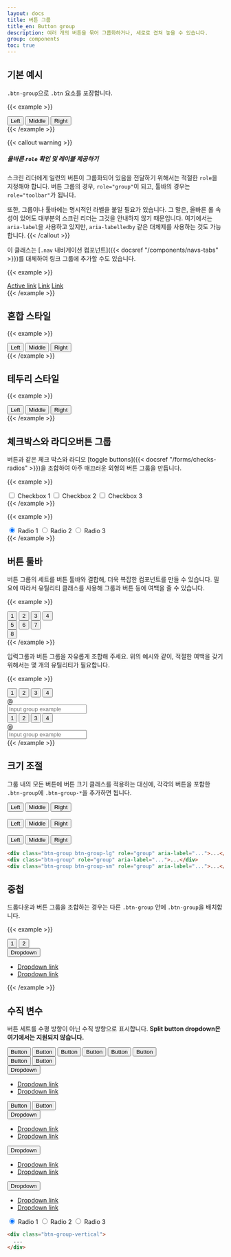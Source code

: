 ```yaml
---
layout: docs
title: 버튼 그룹
title_en: Button group
description: 여러 개의 버튼을 묶어 그룹화하거나, 세로로 겹쳐 놓을 수 있습니다.
group: components
toc: true
---
```


## 기본 예시

`.btn-group`으로 `.btn` 요소를 포장합니다.

{{< example >}}
<div class="btn-group" role="group" aria-label="Basic example">
  <button type="button" class="btn btn-primary">Left</button>
  <button type="button" class="btn btn-primary">Middle</button>
  <button type="button" class="btn btn-primary">Right</button>
</div>
{{< /example >}}

{{< callout warning >}}
##### 올바른 `role` 확인 및 레이블 제공하기

스크린 리더에게 일련의 버튼이 그룹화되어 있음을 전달하기 위해서는 적절한 `role`을 지정해야 합니다. 버튼 그룹의 경우, `role="group"`이 되고, 툴바의 경우는 `role="toolbar"`가 됩니다.

또한, 그룹이나 툴바에는 명시적인 라벨을 붙일 필요가 있습니다. 그 말은, 올바른 롤 속성이 있어도 대부분의 스크린 리더는 그것을 안내하지 않기 때문입니다. 여기에서는 `aria-label`을 사용하고 있지만, `aria-labelledby` 같은 대체제를 사용하는 것도 가능합니다.
{{< /callout >}}

이 클래스는 [`.nav` 내비게이션 컴포넌트]({{< docsref "/components/navs-tabs" >}})를 대체하여 링크 그룹에 추가할 수도 있습니다.

{{< example >}}
<div class="btn-group">
  <a href="#" class="btn btn-primary active" aria-current="page">Active link</a>
  <a href="#" class="btn btn-primary">Link</a>
  <a href="#" class="btn btn-primary">Link</a>
</div>
{{< /example >}}

## 혼합 스타일

{{< example >}}
<div class="btn-group" role="group" aria-label="Basic mixed styles example">
  <button type="button" class="btn btn-danger">Left</button>
  <button type="button" class="btn btn-warning">Middle</button>
  <button type="button" class="btn btn-success">Right</button>
</div>
{{< /example >}}

## 테두리 스타일

{{< example >}}
<div class="btn-group" role="group" aria-label="Basic outlined example">
  <button type="button" class="btn btn-outline-primary">Left</button>
  <button type="button" class="btn btn-outline-primary">Middle</button>
  <button type="button" class="btn btn-outline-primary">Right</button>
</div>
{{< /example >}}

## 체크박스와 라디오버튼 그룹

버튼과 같은 체크 박스와 라디오 [toggle buttons]({{< docsref "/forms/checks-radios" >}})을 조합하여 아주 매끄러운 외형의 버튼 그룹을 만듭니다.

{{< example >}}
<div class="btn-group" role="group" aria-label="Basic checkbox toggle button group">
  <input type="checkbox" class="btn-check" id="btncheck1" autocomplete="off">
  <label class="btn btn-outline-primary" for="btncheck1">Checkbox 1</label>

  <input type="checkbox" class="btn-check" id="btncheck2" autocomplete="off">
  <label class="btn btn-outline-primary" for="btncheck2">Checkbox 2</label>

  <input type="checkbox" class="btn-check" id="btncheck3" autocomplete="off">
  <label class="btn btn-outline-primary" for="btncheck3">Checkbox 3</label>
</div>
{{< /example >}}

{{< example >}}
<div class="btn-group" role="group" aria-label="Basic radio toggle button group">
  <input type="radio" class="btn-check" name="btnradio" id="btnradio1" autocomplete="off" checked>
  <label class="btn btn-outline-primary" for="btnradio1">Radio 1</label>

  <input type="radio" class="btn-check" name="btnradio" id="btnradio2" autocomplete="off">
  <label class="btn btn-outline-primary" for="btnradio2">Radio 2</label>

  <input type="radio" class="btn-check" name="btnradio" id="btnradio3" autocomplete="off">
  <label class="btn btn-outline-primary" for="btnradio3">Radio 3</label>
</div>
{{< /example >}}

## 버튼 툴바

버튼 그룹의 세트를 버튼 툴바와 결합해, 더욱 복잡한 컴포넌트를 만들 수 있습니다. 필요에 따라서 유틸리티 클래스를 사용해 그룹과 버튼 등에 여백을 줄 수 있습니다.

{{< example >}}
<div class="btn-toolbar" role="toolbar" aria-label="Toolbar with button groups">
  <div class="btn-group me-2" role="group" aria-label="First group">
    <button type="button" class="btn btn-primary">1</button>
    <button type="button" class="btn btn-primary">2</button>
    <button type="button" class="btn btn-primary">3</button>
    <button type="button" class="btn btn-primary">4</button>
  </div>
  <div class="btn-group me-2" role="group" aria-label="Second group">
    <button type="button" class="btn btn-secondary">5</button>
    <button type="button" class="btn btn-secondary">6</button>
    <button type="button" class="btn btn-secondary">7</button>
  </div>
  <div class="btn-group" role="group" aria-label="Third group">
    <button type="button" class="btn btn-info">8</button>
  </div>
</div>
{{< /example >}}

입력그룹과 버튼 그룹을 자유롭게 조합해 주세요. 위의 예시와 같이, 적절한 여백을 갖기 위해서는 몇 개의 유틸리티가 필요합니다.

{{< example >}}
<div class="btn-toolbar mb-3" role="toolbar" aria-label="Toolbar with button groups">
  <div class="btn-group me-2" role="group" aria-label="First group">
    <button type="button" class="btn btn-outline-secondary">1</button>
    <button type="button" class="btn btn-outline-secondary">2</button>
    <button type="button" class="btn btn-outline-secondary">3</button>
    <button type="button" class="btn btn-outline-secondary">4</button>
  </div>
  <div class="input-group">
    <div class="input-group-text" id="btnGroupAddon">@</div>
    <input type="text" class="form-control" placeholder="Input group example" aria-label="Input group example" aria-describedby="btnGroupAddon">
  </div>
</div>

<div class="btn-toolbar justify-content-between" role="toolbar" aria-label="Toolbar with button groups">
  <div class="btn-group" role="group" aria-label="First group">
    <button type="button" class="btn btn-outline-secondary">1</button>
    <button type="button" class="btn btn-outline-secondary">2</button>
    <button type="button" class="btn btn-outline-secondary">3</button>
    <button type="button" class="btn btn-outline-secondary">4</button>
  </div>
  <div class="input-group">
    <div class="input-group-text" id="btnGroupAddon2">@</div>
    <input type="text" class="form-control" placeholder="Input group example" aria-label="Input group example" aria-describedby="btnGroupAddon2">
  </div>
</div>
{{< /example >}}

## 크기 조절

그룹 내의 모든 버튼에 버튼 크기 클래스를 적용하는 대신에, 각각의 버튼을 포함한 `.btn-group`에 `.btn-group-*`을 추가하면 됩니다.

<div class="bd-example">
  <div class="btn-group btn-group-lg" role="group" aria-label="Large button group">
    <button type="button" class="btn btn-outline-dark">Left</button>
    <button type="button" class="btn btn-outline-dark">Middle</button>
    <button type="button" class="btn btn-outline-dark">Right</button>
  </div>
  <br>
  <div class="btn-group" role="group" aria-label="Default button group">
    <button type="button" class="btn btn-outline-dark">Left</button>
    <button type="button" class="btn btn-outline-dark">Middle</button>
    <button type="button" class="btn btn-outline-dark">Right</button>
  </div>
  <br>
  <div class="btn-group btn-group-sm" role="group" aria-label="Small button group">
    <button type="button" class="btn btn-outline-dark">Left</button>
    <button type="button" class="btn btn-outline-dark">Middle</button>
    <button type="button" class="btn btn-outline-dark">Right</button>
  </div>
</div>

```html
<div class="btn-group btn-group-lg" role="group" aria-label="...">...</div>
<div class="btn-group" role="group" aria-label="...">...</div>
<div class="btn-group btn-group-sm" role="group" aria-label="...">...</div>
```

## 중첩

드롭다운과 버튼 그룹을 조합하는 경우는 다른 `.btn-group` 안에 `.btn-group`을 배치합니다.

{{< example >}}
<div class="btn-group" role="group" aria-label="Button group with nested dropdown">
  <button type="button" class="btn btn-primary">1</button>
  <button type="button" class="btn btn-primary">2</button>

  <div class="btn-group" role="group">
    <button id="btnGroupDrop1" type="button" class="btn btn-primary dropdown-toggle" data-bs-toggle="dropdown" aria-expanded="false">
      Dropdown
    </button>
    <ul class="dropdown-menu" aria-labelledby="btnGroupDrop1">
      <li><a class="dropdown-item" href="#">Dropdown link</a></li>
      <li><a class="dropdown-item" href="#">Dropdown link</a></li>
    </ul>
  </div>
</div>
{{< /example >}}

## 수직 변수

버튼 세트를 수평 방향이 아닌 수직 방향으로 표시합니다. **Split button dropdown은 여기에서는 지원되지 않습니다.**

<div class="bd-example">
  <div class="btn-group-vertical" role="group" aria-label="Vertical button group">
    <button type="button" class="btn btn-dark">Button</button>
    <button type="button" class="btn btn-dark">Button</button>
    <button type="button" class="btn btn-dark">Button</button>
    <button type="button" class="btn btn-dark">Button</button>
    <button type="button" class="btn btn-dark">Button</button>
    <button type="button" class="btn btn-dark">Button</button>
  </div>
</div>

<div class="bd-example">
  <div class="btn-group-vertical" role="group" aria-label="Vertical button group">
    <button type="button" class="btn btn-primary">Button</button>
    <button type="button" class="btn btn-primary">Button</button>
    <div class="btn-group" role="group">
      <button id="btnGroupVerticalDrop1" type="button" class="btn btn-primary dropdown-toggle" data-bs-toggle="dropdown" aria-expanded="false">
        Dropdown
      </button>
      <ul class="dropdown-menu" aria-labelledby="btnGroupVerticalDrop1">
        <li><a class="dropdown-item" href="#">Dropdown link</a></li>
        <li><a class="dropdown-item" href="#">Dropdown link</a></li>
      </ul>
    </div>
    <button type="button" class="btn btn-primary">Button</button>
    <button type="button" class="btn btn-primary">Button</button>
    <div class="btn-group" role="group">
      <button id="btnGroupVerticalDrop2" type="button" class="btn btn-primary dropdown-toggle" data-bs-toggle="dropdown" aria-expanded="false">
        Dropdown
      </button>
      <ul class="dropdown-menu" aria-labelledby="btnGroupVerticalDrop2">
        <li><a class="dropdown-item" href="#">Dropdown link</a></li>
        <li><a class="dropdown-item" href="#">Dropdown link</a></li>
      </ul>
    </div>
    <div class="btn-group" role="group">
      <button id="btnGroupVerticalDrop3" type="button" class="btn btn-primary dropdown-toggle" data-bs-toggle="dropdown" aria-expanded="false">
        Dropdown
      </button>
      <ul class="dropdown-menu" aria-labelledby="btnGroupVerticalDrop3">
        <li><a class="dropdown-item" href="#">Dropdown link</a></li>
        <li><a class="dropdown-item" href="#">Dropdown link</a></li>
      </ul>
    </div>
    <div class="btn-group" role="group">
      <button id="btnGroupVerticalDrop4" type="button" class="btn btn-primary dropdown-toggle" data-bs-toggle="dropdown" aria-expanded="false">
        Dropdown
      </button>
      <ul class="dropdown-menu" aria-labelledby="btnGroupVerticalDrop4">
        <li><a class="dropdown-item" href="#">Dropdown link</a></li>
        <li><a class="dropdown-item" href="#">Dropdown link</a></li>
      </ul>
    </div>
  </div>
</div>

<div class="bd-example">
  <div class="btn-group-vertical" role="group" aria-label="Vertical radio toggle button group">
    <input type="radio" class="btn-check" name="vbtn-radio" id="vbtn-radio1" autocomplete="off" checked>
    <label class="btn btn-outline-danger" for="vbtn-radio1">Radio 1</label>
    <input type="radio" class="btn-check" name="vbtn-radio" id="vbtn-radio2" autocomplete="off">
    <label class="btn btn-outline-danger" for="vbtn-radio2">Radio 2</label>
    <input type="radio" class="btn-check" name="vbtn-radio" id="vbtn-radio3" autocomplete="off">
    <label class="btn btn-outline-danger" for="vbtn-radio3">Radio 3</label>
  </div>
</div>

```html
<div class="btn-group-vertical">
  ...
</div>
```

